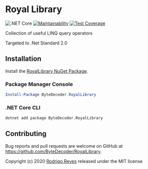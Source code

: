 # Royal Library

![.NET Core](https://github.com/ByteDecoder/RoyalLibrary/workflows/.NET%20Core/badge.svg?branch=master)
[![Maintainability](https://api.codeclimate.com/v1/badges/7e3f41ebb34cf31f1d82/maintainability)](https://codeclimate.com/github/ByteDecoder/RoyalLibrary/maintainability)
[![Test Coverage](https://api.codeclimate.com/v1/badges/7e3f41ebb34cf31f1d82/test_coverage)](https://codeclimate.com/github/ByteDecoder/RoyalLibrary/test_coverage)

Collection of useful LINQ query operators

Targeted to .Net Standard 2.0

## Installation

Install the [RoyalLibrary NuGet Package](https://www.nuget.org/packages/ByteDecoder.RoyalLibrary).

### Package Manager Console

```powershell
Install-Package ByteDecoder.RoyalLibrary
```

### .NET Core CLI

```bash
dotnet add package ByteDecoder.RoyalLibrary
```

## Contributing

Bug reports and pull requests are welcome on GitHub at <https://github.com/ByteDecoder/RoyalLibrary>.

Copyright (c) 2020 [Rodrigo Reyes](https://twitter.com/bytedecoder) released under the MIT license
